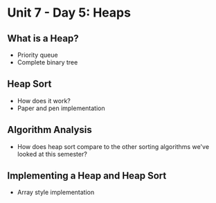 # Unit 7 - Day 5: Heaps

## What is a Heap?
  * Priority queue
  * Complete binary tree

## Heap Sort
  * How does it work?
  * Paper and pen implementation

## Algorithm Analysis
  * How does heap sort compare to the other sorting algorithms we've looked at this semester?

## Implementing a Heap and Heap Sort
  * Array style implementation